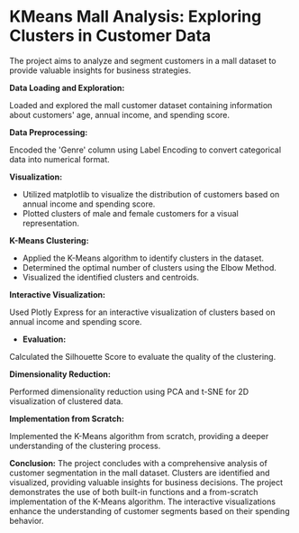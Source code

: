 
# KMeans Mall Analysis: Exploring Clusters in Customer Data

The project aims to analyze and segment customers in a mall dataset to provide valuable insights for business strategies.

**Data Loading and Exploration:**

Loaded and explored the mall customer dataset containing information about customers' age, annual income, and spending score.

**Data Preprocessing:**

Encoded the 'Genre' column using Label Encoding to convert categorical data into numerical format.

**Visualization:**

* Utilized matplotlib to visualize the distribution of customers based on annual income and spending score.
* Plotted clusters of male and female customers for a visual representation.

**K-Means Clustering:**

* Applied the K-Means algorithm to identify clusters in the dataset.
* Determined the optimal number of clusters using the Elbow Method.
* Visualized the identified clusters and centroids.

**Interactive Visualization:**

Used Plotly Express for an interactive visualization of clusters based on annual income and spending score.

* **Evaluation:**

Calculated the Silhouette Score to evaluate the quality of the clustering.

**Dimensionality Reduction:**

Performed dimensionality reduction using PCA and t-SNE for 2D visualization of clustered data.

**Implementation from Scratch:**

Implemented the K-Means algorithm from scratch, providing a deeper understanding of the clustering process.

**Conclusion:**
The project concludes with a comprehensive analysis of customer segmentation in the mall dataset. Clusters are identified and visualized, providing valuable insights for business decisions. The project demonstrates the use of both built-in functions and a from-scratch implementation of the K-Means algorithm. The interactive visualizations enhance the understanding of customer segments based on their spending behavior.
